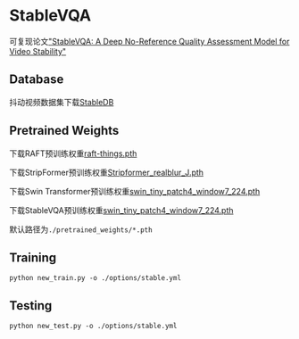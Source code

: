 # StableVQA

可复现论文["StableVQA: A Deep No-Reference Quality Assessment Model for Video Stability"](https://arxiv.org/abs/2308.04904)

## Database

抖动视频数据集下载[StableDB](https://drive.google.com/file/d/1XO1tkmSNg-yPcfQ0WSnpvB3mu0bILZQA/view?usp=drive_link)

## Pretrained Weights

下载RAFT预训练权重[raft-things.pth](https://drive.google.com/drive/folders/1sWDsfuZ3Up38EUQt7-JDTT1HcGHuJgvT?usp=sharing)

下载StripFormer预训练权重[Stripformer_realblur_J.pth](https://drive.google.com/drive/folders/1YcIwqlgWQw_dhy_h0fqZlnKGptq1eVjZ?usp=sharing)

下载Swin Transformer预训练权重[swin_tiny_patch4_window7_224.pth](https://github.com/SwinTransformer/storage/releases/download/v1.0.0/swin_tiny_patch4_window7_224.pth)

下载StableVQA预训练权重[swin_tiny_patch4_window7_224.pth](https://github.com/SwinTransformer/storage/releases/download/v1.0.0/swin_tiny_patch4_window7_224.pth)

默认路径为`./pretrained_weights/*.pth`

## Training

    python new_train.py -o ./options/stable.yml

## Testing

    python new_test.py -o ./options/stable.yml
